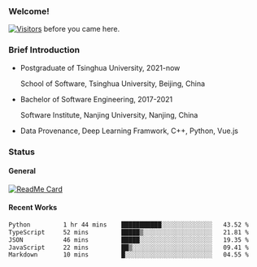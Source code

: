 ### Welcome!

[![Visitors](https://visitor-badge.laobi.icu/badge?page_id=HermitSun.HermitSun)]() before you came here.

### Brief Introduction

- Postgraduate of Tsinghua University, 2021-now
  
  School of Software, Tsinghua University, Beijing, China

- Bachelor of Software Engineering, 2017-2021
  
  Software Institute, Nanjing University, Nanjing, China

- Data Provenance, Deep Learning Framwork, C++, Python, Vue.js

### Status

#### General

[![ReadMe Card](https://github-readme-stats.hermitsun.vercel.app/api?username=HermitSun&count_private=true&show_icons=true)]()

#### Recent Works

<!--START_SECTION:waka-->

```txt
Python         1 hr 44 mins    ███████████░░░░░░░░░░░░░░   43.52 %
TypeScript     52 mins         █████▒░░░░░░░░░░░░░░░░░░░   21.81 %
JSON           46 mins         █████░░░░░░░░░░░░░░░░░░░░   19.35 %
JavaScript     22 mins         ██▒░░░░░░░░░░░░░░░░░░░░░░   09.41 %
Markdown       10 mins         █░░░░░░░░░░░░░░░░░░░░░░░░   04.55 %
```

<!--END_SECTION:waka-->
